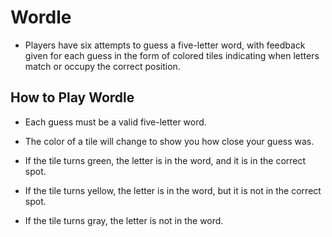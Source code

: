 # Wordle

- Players have six attempts to guess a five-letter word, with feedback given for each guess in the form of colored tiles indicating when letters match or occupy the correct position.

## How to Play Wordle

- Each guess must be a valid five-letter word.

- The color of a tile will change to show you how close your guess was.

- If the tile turns green, the letter is in the word, and it is in the correct spot.

- If the tile turns yellow, the letter is in the word, but it is not in the correct spot.

- If the tile turns gray, the letter is not in the word.
